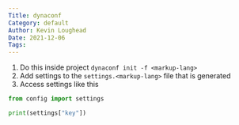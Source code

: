 ```yaml
---  
Title: dynaconf  
Category: default  
Author: Kevin Loughead  
Date: 2021-12-06  
Tags:   
---  
```


1. Do this inside project `dynaconf init -f <markup-lang>`
2. Add settings to the `settings.<markup-lang>` file that is generated
3. Access settings like this

```python
from config import settings

print(settings["key"])
```